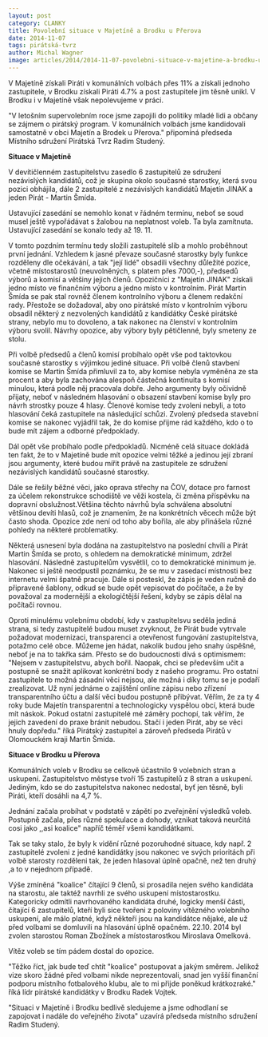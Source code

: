 ```yaml
---
layout: post
category: CLANKY
title: Povolební situace v Majetíně a Brodku u Přerova
date: 2014-11-07
tags: pirátská-tvrz
author: Michal Wagner
image: articles/2014/2014-11-07-povolebni-situace-v-majetine-a-brodku-u-prerova.jpg   #751x422 pixelu
---
```

V Majetíně získali Piráti v komunálních volbách přes 11% a získali jednoho zastupitele, v Brodku získali Piráti 4.7% a post zastupitele jim těsně unikl. V Brodku i v Majetíně však nepolevujeme v práci.

"V letošním supervolebním roce jsme zapojili do politiky mladé lidi a občany se zájmem o pirátský program. V komunálních volbách jsme kandidovali samostatně v obci Majetín a Brodek u Přerova." připomíná předseda Místního sdružení Pirátská Tvrz Radim Studený.

**Situace v Majetíně**

V devítičlenném zastupitelstvu zasedlo 6 zastupitelů ze sdružení nezávislých kandidátů, což je skupina okolo současné starostky, která svou pozici obhájila, dále 2 zastupitelé z nezávislých kandidátů Majetín JINAK a jeden Pirát - Martin Šmída.

Ustavující zasedání se nemohlo konat v řádném termínu, neboť se soud musel ještě vypořádávat s žalobou na neplatnost voleb. Ta byla zamítnuta. Ustavující zasedání se konalo tedy až 19. 11.

V tomto pozdním termínu tedy složili zastupitelé slib a mohlo proběhnout první jednání. Vzhledem k jasné převaze současné starostky byly funkce rozděleny dle očekávání, a tak "její lidé" obsadili všechny důležité pozice, včetně místostarostů (neuvolněných, s platem přes 7000,-), předsedů výborů a komisí a většiny jejich členů. Opozičníci z "Majetín JINAK" získali jedno místo ve finančním výboru a jedno místo v kontrolním. Pirát Martin Šmída se pak stal rovněž členem kontrolního výboru a členem redakční rady. Přestože se dožadoval, aby ono pirátské místo v kontrolním výboru obsadil některý z nezvolených kandidátů z kandidátky České pirátské strany, nebylo mu to dovoleno, a tak nakonec na členství v kontrolním výboru svolil. Návrhy opozice, aby výbory byly pětičlenné, byly smeteny ze stolu. 

Při volbě předsedů a členů komisí probíhalo opět vše pod taktovkou současné starostky s výjimkou jediné situace. Při volbě členů stavbení komise se Martin Šmída přimluvil za to, aby komise nebyla vyměněna ze sta procent a aby byla zachována alespoň částečná kontinuita s komisí minulou, která podle něj pracovala dobře. Jeho argumenty byly očividně přijaty, neboť v následném hlasování o obsazení stavbení komise byly pro návrh strostky pouze 4 hlasy. Členové komise tedy zvoleni nebyli, a toto hlasování čeká zastupitele na následující schůzi. Zvolený předseda stavební komise se nakonec vyjádřil tak, že do komise přijme rád každého, kdo o to bude mít zájem a odborné předpoklady.

Dál opět vše probíhalo podle předpokladů. Nicméně celá situace dokládá ten fakt, že to v Majetíně bude mít opozice velmi těžké a jedinou její zbraní jsou argumenty, které budou mířit právě na zastupitele ze sdružení nezávislých kandidátů současné starostky.

Dále se řešily běžné věci, jako oprava střechy na ČOV, dotace pro farnost za účelem rekonstrukce schodiště ve věži kostela, či změna příspěvku na dopravní obslužnost.Většina těchto návrhů byla schválena absolutní většinou devíti hlasů, což je znamením, že na konkrétních věcech může být často shoda. Opozice zde není od toho aby bořila, ale aby přinášela různé pohledy na některé problematiky. 

Některá usnesení byla dodána na zastupitelstvo na poslední chvíli a Pirát Martin Šmída se proto, s ohledem na demokratické minimum, zdržel hlasování. Následně zastupitelům vysvětlil, co to demokratické minimum je. Nakonec si ještě neodpustil poznámku, že se mu v zasedací místnosti bez internetu velmi špatně pracuje.  Dále si posteskl, že zápis je veden ručně do  připravené šablony, odkud se bude opět vepisovat do počítače, a že by považoval za modernější a ekologičtější řešení, kdyby se zápis dělal na počítači rovnou. 

Oproti minulému volebnímu období, kdy v zastupitelsvu seděla jediná strana, si tedy zastupitelé budou muset zvyknout, že Pirát bude vytrvale požadovat modernizaci, transparenci a otevřenost fungování zastupitelstva, potažmo celé obce. Můžeme jen hádat, nakolik budou jeho snahy úspěšné, neboť je na to takřka sám. Přesto se do budoucnosti dívá s optimismem:  "Nejsem v zastupitelstvu, abych bořil. Naopak, chci se především učit a postupně se snažit aplikovat konkrétní body z našeho programu. Pro ostatní zastupitele to možná zásadní věci nejsou, ale možná i díky tomu se je podaří zrealizovat. Už nyní jednáme o zajištění online zápisu nebo zřízení transparentního účtu a další věci budou postupně přibývat. Věřím, že za ty 4 roky bude Majetín transparentní a  technologicky vyspělou obcí, která bude mít náskok. Pokud ostatní zastupitelé mé záměry pochopí, tak věřím, že jejich zavedení do praxe bránit nebudou. Stačí i jeden Pirát, aby se věci hnuly dopředu." říká Pirátský zastupitel a zároveň předseda Pirátů v Olomouckém kraji Martin Šmída.

**Situace v Brodku u Přerova**

Komunálních voleb v Brodku se celkově účastnilo 9 volebních stran a uskupení. Zastupitelstvo městyse tvoří 15 zastupitelů z 8 stran a uskupení. Jediným, kdo se do zastupitelstva nakonec nedostal, byť jen těsně, byli Piráti, kteří dosáhli  na 4,7 %.

Jednání začala probíhat v podstatě v zápětí po zveřejnění výsledků voleb. Postupně začala, přes různé spekulace a dohody, vznikat taková neurčitá cosi jako ,,asi koalice" napříč téměř všemi kandidátkami.

Tak se taky stalo, že byly k vidění různé pozoruhodné situace, kdy např. 2 zastupitelé zvoleni z jedné kandidátky jsou nakonec ve svých prioritách při volbě starosty rozděleni tak, že jeden hlasoval úplně opačně, než ten druhý ,a to v nejednom případě.

Výše zmíněná "koalice" čítající 9 členů, si prosadila nejen svého kandidáta na starostu, ale taktéž  navrhli ze svého uskupení místostarostku. Kategoricky odmítli navrhovaného kandidáta druhé, logicky menší části, čítající 6 zastupitelů, kteří byli sice tvořeni z poloviny vítězného volebního uskupení, ale málo platné, když někteří jsou na kandidátce nějaké, ale už před volbami se domluvili na hlasování úplně opačném. 22.10. 2014 byl zvolen starostou Roman Zbožínek a místostarostkou Miroslava Omelková.

Vítěz voleb se tím pádem dostal do opozice.

"Těžko říct, jak bude teď chtít "koalice" postupovat a jakým směrem. Jelikož vize skoro žádné před volbami nikde neprezentovali, snad jen vyšší finanční podporu místního fotbalového klubu, ale to mi přijde poněkud krátkozraké." říká lídr pirátské kandidátky v Brodku Radek Vojtek. 

"Situaci v Majetíně i Brodku bedlivě sledujeme a jsme odhodlaní se zapojovat i nadále do veřejného života" uzavírá předseda místního sdružení Radim Studený.

